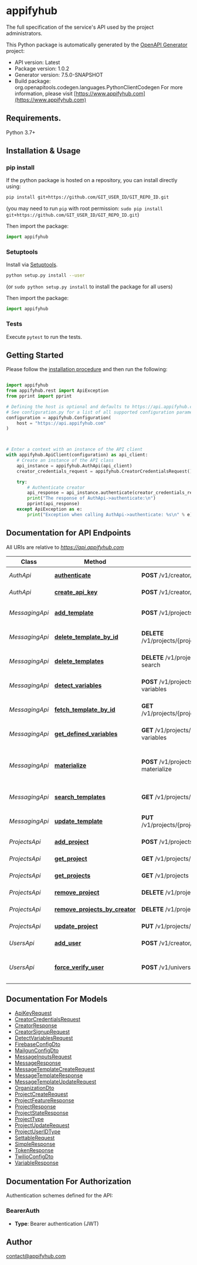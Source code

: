 # appifyhub
The full specification of the service's API used by the project administrators.

This Python package is automatically generated by the [OpenAPI Generator](https://openapi-generator.tech) project:

- API version: Latest
- Package version: 1.0.2
- Generator version: 7.5.0-SNAPSHOT
- Build package: org.openapitools.codegen.languages.PythonClientCodegen
For more information, please visit [https://www.appifyhub.com](https://www.appifyhub.com)

## Requirements.

Python 3.7+

## Installation & Usage
### pip install

If the python package is hosted on a repository, you can install directly using:

```sh
pip install git+https://github.com/GIT_USER_ID/GIT_REPO_ID.git
```
(you may need to run `pip` with root permission: `sudo pip install git+https://github.com/GIT_USER_ID/GIT_REPO_ID.git`)

Then import the package:
```python
import appifyhub
```

### Setuptools

Install via [Setuptools](http://pypi.python.org/pypi/setuptools).

```sh
python setup.py install --user
```
(or `sudo python setup.py install` to install the package for all users)

Then import the package:
```python
import appifyhub
```

### Tests

Execute `pytest` to run the tests.

## Getting Started

Please follow the [installation procedure](#installation--usage) and then run the following:

```python

import appifyhub
from appifyhub.rest import ApiException
from pprint import pprint

# Defining the host is optional and defaults to https://api.appifyhub.com
# See configuration.py for a list of all supported configuration parameters.
configuration = appifyhub.Configuration(
    host = "https://api.appifyhub.com"
)



# Enter a context with an instance of the API client
with appifyhub.ApiClient(configuration) as api_client:
    # Create an instance of the API class
    api_instance = appifyhub.AuthApi(api_client)
    creator_credentials_request = appifyhub.CreatorCredentialsRequest() # CreatorCredentialsRequest | 

    try:
        # Authenticate creator
        api_response = api_instance.authenticate(creator_credentials_request)
        print("The response of AuthApi->authenticate:\n")
        pprint(api_response)
    except ApiException as e:
        print("Exception when calling AuthApi->authenticate: %s\n" % e)

```

## Documentation for API Endpoints

All URIs are relative to *https://api.appifyhub.com*

Class | Method | HTTP request | Description
------------ | ------------- | ------------- | -------------
*AuthApi* | [**authenticate**](docs/AuthApi.md#authenticate) | **POST** /v1/creator/auth | Authenticate creator
*AuthApi* | [**create_api_key**](docs/AuthApi.md#create_api_key) | **POST** /v1/creator/apikey | Create an API key
*MessagingApi* | [**add_template**](docs/MessagingApi.md#add_template) | **POST** /v1/projects/{projectId}/messaging/template | Add a new message template
*MessagingApi* | [**delete_template_by_id**](docs/MessagingApi.md#delete_template_by_id) | **DELETE** /v1/projects/{projectId}/messaging/templates/{templateId} | Remove a message template
*MessagingApi* | [**delete_templates**](docs/MessagingApi.md#delete_templates) | **DELETE** /v1/projects/{projectId}/messaging/template-search | Remove message templates
*MessagingApi* | [**detect_variables**](docs/MessagingApi.md#detect_variables) | **POST** /v1/projects/{projectId}/messaging/template-variables | Detect variables in a string
*MessagingApi* | [**fetch_template_by_id**](docs/MessagingApi.md#fetch_template_by_id) | **GET** /v1/projects/{projectId}/messaging/templates/{templateId} | Get a message template
*MessagingApi* | [**get_defined_variables**](docs/MessagingApi.md#get_defined_variables) | **GET** /v1/projects/{projectId}/messaging/template-variables | Get all allowed variables
*MessagingApi* | [**materialize**](docs/MessagingApi.md#materialize) | **POST** /v1/projects/{projectId}/messaging/template-materialize | Materialize a message template (replace variables)
*MessagingApi* | [**search_templates**](docs/MessagingApi.md#search_templates) | **GET** /v1/projects/{projectId}/messaging/template-search | Search for message templates
*MessagingApi* | [**update_template**](docs/MessagingApi.md#update_template) | **PUT** /v1/projects/{projectId}/messaging/templates/{templateId} | Update a message template
*ProjectsApi* | [**add_project**](docs/ProjectsApi.md#add_project) | **POST** /v1/projects | Creates a new project
*ProjectsApi* | [**get_project**](docs/ProjectsApi.md#get_project) | **GET** /v1/projects/{projectId} | Get a project
*ProjectsApi* | [**get_projects**](docs/ProjectsApi.md#get_projects) | **GET** /v1/projects | Get all projects
*ProjectsApi* | [**remove_project**](docs/ProjectsApi.md#remove_project) | **DELETE** /v1/projects/{projectId} | Remove a project
*ProjectsApi* | [**remove_projects_by_creator**](docs/ProjectsApi.md#remove_projects_by_creator) | **DELETE** /v1/projects | Remove all projects
*ProjectsApi* | [**update_project**](docs/ProjectsApi.md#update_project) | **PUT** /v1/projects/{projectId} | Update a project
*UsersApi* | [**add_user**](docs/UsersApi.md#add_user) | **POST** /v1/creator/signup | Sign up a new creator
*UsersApi* | [**force_verify_user**](docs/UsersApi.md#force_verify_user) | **POST** /v1/universal/users/{universalId}/force-verify | Verify a user without their explicit approval


## Documentation For Models

 - [ApiKeyRequest](docs/ApiKeyRequest.md)
 - [CreatorCredentialsRequest](docs/CreatorCredentialsRequest.md)
 - [CreatorResponse](docs/CreatorResponse.md)
 - [CreatorSignupRequest](docs/CreatorSignupRequest.md)
 - [DetectVariablesRequest](docs/DetectVariablesRequest.md)
 - [FirebaseConfigDto](docs/FirebaseConfigDto.md)
 - [MailgunConfigDto](docs/MailgunConfigDto.md)
 - [MessageInputsRequest](docs/MessageInputsRequest.md)
 - [MessageResponse](docs/MessageResponse.md)
 - [MessageTemplateCreateRequest](docs/MessageTemplateCreateRequest.md)
 - [MessageTemplateResponse](docs/MessageTemplateResponse.md)
 - [MessageTemplateUpdateRequest](docs/MessageTemplateUpdateRequest.md)
 - [OrganizationDto](docs/OrganizationDto.md)
 - [ProjectCreateRequest](docs/ProjectCreateRequest.md)
 - [ProjectFeatureResponse](docs/ProjectFeatureResponse.md)
 - [ProjectResponse](docs/ProjectResponse.md)
 - [ProjectStateResponse](docs/ProjectStateResponse.md)
 - [ProjectType](docs/ProjectType.md)
 - [ProjectUpdateRequest](docs/ProjectUpdateRequest.md)
 - [ProjectUserIDType](docs/ProjectUserIDType.md)
 - [SettableRequest](docs/SettableRequest.md)
 - [SimpleResponse](docs/SimpleResponse.md)
 - [TokenResponse](docs/TokenResponse.md)
 - [TwilioConfigDto](docs/TwilioConfigDto.md)
 - [VariableResponse](docs/VariableResponse.md)


<a id="documentation-for-authorization"></a>
## Documentation For Authorization


Authentication schemes defined for the API:
<a id="BearerAuth"></a>
### BearerAuth

- **Type**: Bearer authentication (JWT)


## Author

contact@appifyhub.com


